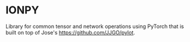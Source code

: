 IONPY
=====

Library for common tensor and network operations using PyTorch that is built on top of Jose's https://github.com/JJGO/pylot.

